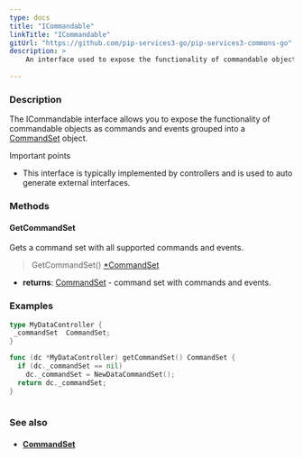 ```yaml
---
type: docs
title: "ICommandable"
linkTitle: "ICommandable"
gitUrl: "https://github.com/pip-services3-go/pip-services3-commons-go"
description: > 
    An interface used to expose the functionality of commandable objects as commands and events grouped into a [CommandSet](../command_set) object.
    
---
```


### Description

The ICommandable interface allows you to expose the functionality of commandable objects as commands and events grouped into a [CommandSet](../command_set) object.

Important points

- This interface is typically implemented by controllers and is used to auto generate external interfaces. 

### Methods

#### GetCommandSet
Gets a command set with all supported commands and events.

> GetCommandSet() [*CommandSet](../command_set)

- **returns**: [CommandSet](../command_set) - command set with commands and events.

### Examples

```go
type MyDataController {
 _commandSet  CommandSet;
}

func (dc *MyDataController) getCommandSet() CommandSet {
  if (dc._commandSet == nil)
    dc._commandSet = NewDataCommandSet();
  return dc._commandSet;
}
 

```

### See also
- #### [CommandSet](../command_set)
